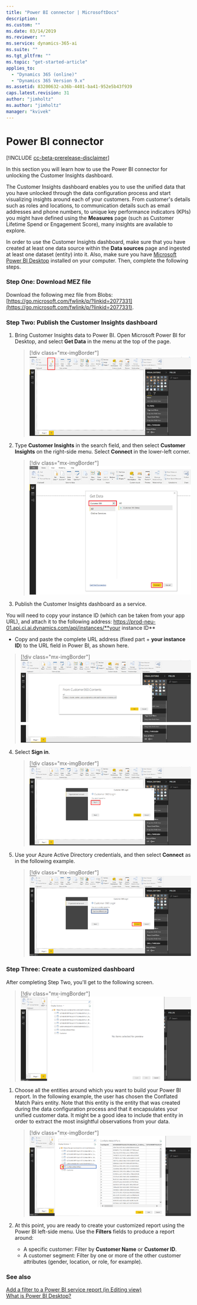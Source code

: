 ```yaml
---
title: "Power BI connector | MicrosoftDocs"
description: 
ms.custom: ""
ms.date: 03/14/2019
ms.reviewer: ""
ms.service: dynamics-365-ai
ms.suite: ""
ms.tgt_pltfrm: ""
ms.topic: "get-started-article"
applies_to: 
  - "Dynamics 365 (online)"
  - "Dynamics 365 Version 9.x"
ms.assetid: 83200632-a36b-4401-ba41-952e5b43f939
caps.latest.revision: 31
author: "jimholtz"
ms.author: "jimholtz"
manager: "kvivek"
---
```

# Power BI connector

[!INCLUDE [cc-beta-prerelease-disclaimer](../includes/cc-beta-prerelease-disclaimer.md)]

In this section you will learn how to use the Power BI connector for unlocking the Customer Insights dashboard.

The Customer Insights dashboard enables you to use the unified data that you have unlocked through the data configuration process and start visualizing insights around each of your customers. From customer's details such as roles and locations, to communication details such as email addresses and phone numbers, to unique key performance indicators (KPIs) you might have defined using the **Measures** page (such as Customer Lifetime Spend or Engagement Score), many insights are available to explore. 

In order to use the Customer Insights dashboard, make sure that you have created at least one data source within the **Data sources** page and ingested at least one dataset (entity) into it. Also, make sure you have [Microsoft Power BI Desktop](https://powerbi.microsoft.com/desktop/) installed on your computer. Then, complete the following steps.

### Step One: Download MEZ file

Download the following mez file from Blobs: [https://go.microsoft.com/fwlink/p/?linkid=2077331](https://go.microsoft.com/fwlink/p/?linkid=2077331).

### Step Two: Publish the Customer Insights dashboard
 
 1. Bring Customer Insights data to Power BI. Open Microsoft Power BI for Desktop, and select **Get Data** in the menu at the top of the page.
 
    > [!div class="mx-imgBorder"] 
    > ![](media/connector-powerbi-get-data.png "Power BI Get Data")

 
 2. Type **Customer Insights** in the search field, and then select **Customer Insights** on the right-side menu. Select **Connect** in the lower-left corner.

    > [!div class="mx-imgBorder"] 
    > ![](media/connector-pbi-step-3.png "Power BI Connector")

3. Publish the Customer Insights dashboard as a service.

You will need to copy your instance ID (which can be taken from your app URL), and attach it to the following address: 
https://prod-neu-01.api.ci.ai.dynamics.com/api/instances/**your instance ID**

   - Copy and paste the complete URL address (fixed part + **your instance ID**) to the URL field in Power BI, as shown here.

  > [!div class="mx-imgBorder"] 
  > ![](media/connector-copy-instanceid.png "Copy Instance ID")

4. Select **Sign in**.

   > [!div class="mx-imgBorder"] 
   > ![](media/connector-sign-in.png "Sign in to Customer Insights")
     
5. Use your Azure Active Directory credentials, and then select **Connect** as in the following example.

   > [!div class="mx-imgBorder"] 
   > ![](media/connector-sign-in-azure-credentials.png "Sign in using Azure credentials")
     
### Step Three: Create a customized dashboard

After completing Step Two, you'll get to the following screen.

> [!div class="mx-imgBorder"] 
> ![](media/connector-now-signed-in.png "Signed in to Customer Insights")

1. Choose all the entities around which you want to build your Power BI report. In the following example, the user has chosen the Conflated Match Pairs entity. Note that this entity is the entity that was created during the data configuration process and that it encapsulates your unified customer data. It might be a good idea to include that entity in order to extract the most insightful observations from your data.

   > [!div class="mx-imgBorder"] 
   > ![](media/connector-conflated-match-pairs.png "Conflated match pairs")

2. At this point, you are ready to create your customized report using the Power BI left-side menu. Use the **Filters** fields to produce a report around:

   - A specific customer: Filter by **Customer Name** or **Customer ID**.
   - A customer segment: Filter by one or more of the other customer attributes (gender, location, or role, for example).
   
### See also
 [Add a filter to a Power BI service report (in Editing view)](https://docs.microsoft.com/power-bi/power-bi-report-add-filter)<br/>
 [What is Power BI Desktop?](https://docs.microsoft.com/power-bi/desktop-what-is-desktop)

